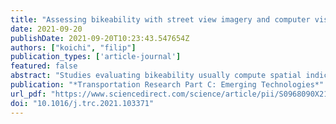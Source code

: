 ```yaml
---
title: "Assessing bikeability with street view imagery and computer vision"
date: 2021-09-20
publishDate: 2021-09-20T10:23:43.547654Z
authors: ["koichi", "filip"]
publication_types: ['article-journal']
featured: false
abstract: "Studies evaluating bikeability usually compute spatial indicators shaping cycling conditions and conflate them in a quantitative index. Much research involves site visits or conventional geospatial approaches, and few studies have leveraged street view imagery (SVI) for conducting virtual audits. These have assessed a limited range of aspects, and not all have been automated using computer vision (CV). Furthermore, studies have not yet zeroed in on gauging the usability of these technologies thoroughly. We investigate, with experiments at a fine spatial scale and across multiple geographies (Singapore and Tokyo), whether we can use SVI and CV to assess bikeability comprehensively. Extending related work, we develop an exhaustive index of bikeability composed of 34 indicators. The results suggest that SVI and CV are adequate to evaluate bikeability in cities comprehensively. As they outperformed non-SVI counterparts by a wide margin, SVI indicators are also found to be superior in assessing urban bikeability and potentially can be used independently, replacing traditional techniques. However, the paper exposes some limitations, suggesting that the best way forward is combining both SVI and non-SVI approaches. The new bikeability index presents a contribution in transportation and urban analytics, and it is scalable to assess cycling appeal widely."
publication: "*Transportation Research Part C: Emerging Technologies*"
url_pdf: "https://www.sciencedirect.com/science/article/pii/S0968090X21003739"
doi: "10.1016/j.trc.2021.103371"
---
```

